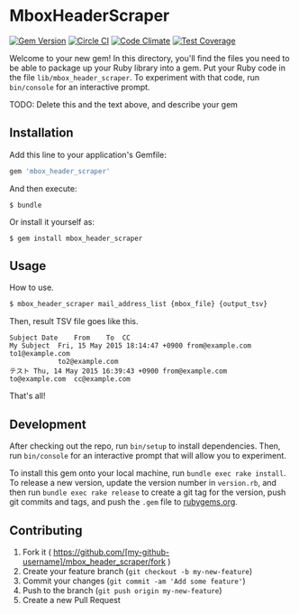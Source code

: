 # MboxHeaderScraper

[![Gem Version](https://badge.fury.io/rb/mbox_header_scraper.svg)](http://badge.fury.io/rb/mbox_header_scraper) [![Circle CI](https://circleci.com/gh/tamano/mbox_header_scraper.svg?style=svg)](https://circleci.com/gh/tamano/mbox_header_scraper) [![Code Climate](https://codeclimate.com/github/tamano/mbox_header_scraper/badges/gpa.svg)](https://codeclimate.com/github/tamano/mbox_header_scraper) [![Test Coverage](https://codeclimate.com/github/tamano/mbox_header_scraper/badges/coverage.svg)](https://codeclimate.com/github/tamano/mbox_header_scraper)

Welcome to your new gem! In this directory, you'll find the files you need to be able to package up your Ruby library into a gem. Put your Ruby code in the file `lib/mbox_header_scraper`. To experiment with that code, run `bin/console` for an interactive prompt.

TODO: Delete this and the text above, and describe your gem

## Installation

Add this line to your application's Gemfile:

```ruby
gem 'mbox_header_scraper'
```

And then execute:

    $ bundle

Or install it yourself as:

    $ gem install mbox_header_scraper

## Usage

How to use.

```bash
$ mbox_header_scraper mail_address_list {mbox_file} {output_tsv}
```

Then, result TSV file goes like this.

```
Subject	Date	From	To	CC
My Subject	Fri, 15 May 2015 18:14:47 +0900	from@example.com	to1@example.com	
			to2@example.com	
テスト	Thu, 14 May 2015 16:39:43 +0900	from@example.com	to@example.com	cc@example.com
```

That's all!

## Development

After checking out the repo, run `bin/setup` to install dependencies. Then, run `bin/console` for an interactive prompt that will allow you to experiment.

To install this gem onto your local machine, run `bundle exec rake install`. To release a new version, update the version number in `version.rb`, and then run `bundle exec rake release` to create a git tag for the version, push git commits and tags, and push the `.gem` file to [rubygems.org](https://rubygems.org).

## Contributing

1. Fork it ( https://github.com/[my-github-username]/mbox_header_scraper/fork )
2. Create your feature branch (`git checkout -b my-new-feature`)
3. Commit your changes (`git commit -am 'Add some feature'`)
4. Push to the branch (`git push origin my-new-feature`)
5. Create a new Pull Request
